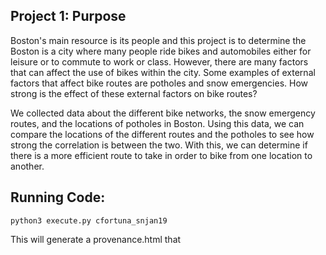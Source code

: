 ## Project 1: Purpose

Boston's main resource is its people and this project is to determine the 
Boston is a city where many people ride bikes and automobiles either for leisure or to commute to work or class. However, there are many factors that can affect the use of bikes within the city. Some examples of external factors that affect bike routes are potholes and snow emergencies. How strong is the effect of these external factors on bike routes?

We collected data about the different bike networks, the snow emergency routes, and the locations of potholes in Boston. Using this data, we can compare the locations of the different routes and the potholes to see how strong the correlation is between the two. With this, we can determine if there is a more efficient route to take in order to bike from one location to another.

## Running Code:
```python3 execute.py cfortuna_snjan19```  

This will generate a provenance.html that
